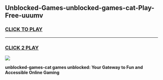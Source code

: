 
## Unblocked-Games-unblocked-games-cat-Play-Free-uuumv
<h3>
<a href="https://premium76.site?title=unblocked-games-cat&ref=17A">CLICK TO PLAY</a></h3>
<hr>

<h3>
<a href="https://premium76.site?title=unblocked-games-cat&ref=17A">CLICK 2 PLAY</a>
  
</h3>

<a href="https://premium76.site?title=unblocked-games-cat&ref=17A"><img src="https://clearcache.store/games.png"></a>


**unblocked-games-cat games unblocked: Your Gateway to Fun and Accessible Online Gaming**
